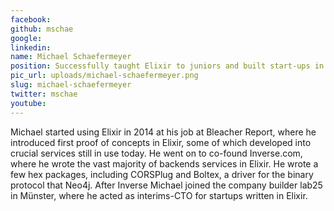 ```yaml
---
facebook: 
github: mschae
google: 
linkedin: 
name: Michael Schaefermeyer
position: Successfully taught Elixir to juniors and built start-ups in it
pic_url: uploads/michael-schaefermeyer.png
slug: michael-schaefermeyer
twitter: mschae
youtube: 
---
```

<p>Michael started using Elixir in 2014 at his job at Bleacher Report, where he introduced first proof of concepts in Elixir, some of which developed into crucial services still in use today. He went on to co-found Inverse.com, where he wrote the vast majority of backends services in Elixir. He wrote a few hex packages, including CORSPlug and Boltex, a driver for the binary protocol that Neo4j. After Inverse Michael joined the company builder lab25 in M&uuml;nster, where he acted as interims-CTO for startups written in Elixir.</p>
